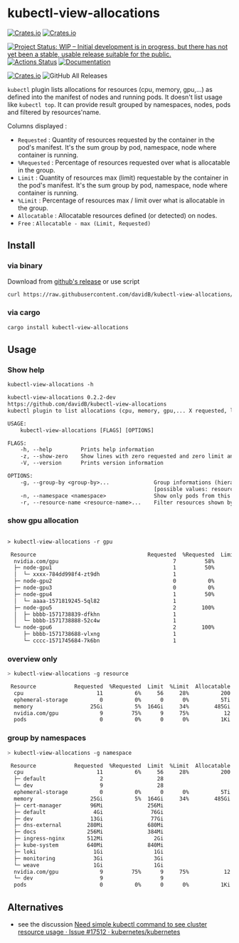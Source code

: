 # kubectl-view-allocations

[![Crates.io](https://img.shields.io/crates/l/kubectl-view-allocations.svg)](http://creativecommons.org/publicdomain/zero/1.0/)
[![Crates.io](https://img.shields.io/crates/v/kubectl-view-allocations.svg)](https://crates.io/crates/kubectl-view-allocations)

[![Project Status: WIP – Initial development is in progress, but there has not yet been a stable, usable release suitable for the public.](https://www.repostatus.org/badges/latest/wip.svg)](https://www.repostatus.org/#wip)
[![Actions Status](https://github.com/davidB/kubectl-view-allocations/workflows/ci-flow/badge.svg)](https://github.com/davidB/kubectl-view-allocations/actions)
[![Documentation](https://docs.rs/kubectl-view-allocations/badge.svg)](https://docs.rs/kubectl-view-allocations/)

[![Crates.io](https://img.shields.io/crates/d/kubectl-view-allocations.svg)](https://crates.io/crates/kubectl-view-allocations)
![GitHub All Releases](https://img.shields.io/github/downloads/davidB/kubectl-view-allocations/total.svg)

`kubectl` plugin lists allocations for resources (cpu, memory, gpu,...) as defined into the manifest of nodes and running pods. It doesn't list usage like `kubectl top`. It can provide result grouped by namespaces, nodes, pods and filtered by resources'name.

Columns displayed :

- `Requested` : Quantity of resources requested by the container in the pod's manifest. It's the sum group by pod, namespace, node where container is running.
- `%Requested` : Percentage of resources requested over what is allocatable in the group.
- `Limit` : Quantity of resources max (limit) requestable by the container in the pod's manifest. It's the sum group by pod, namespace, node where container is running.
- `%Limit` : Percentage of resources max / limit over what is allocatable in the group.
- `Allocatable` : Allocatable resources defined (or detected) on nodes.
- `Free` : `Allocatable - max (Limit, Requested)`

## Install

### via binary

Download from [github's release](https://github.com/davidB/kubectl-view-allocations/releases/latest) or use script

```sh
curl https://raw.githubusercontent.com/davidB/kubectl-view-allocations/master/scripts/getLatest.sh | bash
```

### via cargo

```sh
cargo install kubectl-view-allocations
```

## Usage

### Show help

```txt
kubectl-view-allocations -h

kubectl-view-allocations 0.2.2-dev
https://github.com/davidB/kubectl-view-allocations
kubectl plugin to list allocations (cpu, memory, gpu,... X requested, limit, allocatable,...)

USAGE:
    kubectl-view-allocations [FLAGS] [OPTIONS]

FLAGS:
    -h, --help         Prints help information
    -z, --show-zero    Show lines with zero requested and zero limit and zero allocatable
    -V, --version      Prints version information

OPTIONS:
    -g, --group-by <group-by>...              Group informations (hierarchicaly) (default: -g resource -g node -g pod)
                                              [possible values: resource, node, pod]
    -n, --namespace <namespace>               Show only pods from this namespace
    -r, --resource-name <resource-name>...    Filter resources shown by name(s), by default all resources are listed
```

### show gpu allocation

```txt

> kubectl-view-allocations -r gpu

 Resource                                   Requested  %Requested  Limit  %Limit  Allocatable  Free
  nvidia.com/gpu                                    7         58%      7     58%           12     5
  ├─ node-gpu1                                      1         50%      1     50%            2     1
  │  └─ xxxx-784dd998f4-zt9dh                       1                  1
  ├─ node-gpu2                                      0          0%      0      0%            2     2
  ├─ node-gpu3                                      0          0%      0      0%            2     2
  ├─ node-gpu4                                      1         50%      1     50%            2     1
  │  └─ aaaa-1571819245-5ql82                       1                  1
  ├─ node-gpu5                                      2        100%      2    100%            2     0
  │  ├─ bbbb-1571738839-dfkhn                       1                  1
  │  └─ bbbb-1571738888-52c4w                       1                  1
  └─ node-gpu6                                      2        100%      2    100%            2     0
     ├─ bbbb-1571738688-vlxng                       1                  1
     └─ cccc-1571745684-7k6bn                       1                  1
```

### overview only

```sh
> kubectl-view-allocations -g resource

 Resource            Requested  %Requested  Limit  %Limit  Allocatable   Free
  cpu                       11          6%     56     28%          200    144
  ephemeral-storage          0          0%      0      0%          5Ti    5Ti
  memory                  25Gi          5%  164Gi     34%        485Gi  320Gi
  nvidia.com/gpu             9         75%      9     75%           12      3
  pods                       0          0%      0      0%          1Ki    1Ki
```

### group by namespaces

```sh
> kubectl-view-allocations -g namespace

 Resource            Requested  %Requested  Limit  %Limit  Allocatable   Free
  cpu                       11          6%     56     28%          200    144
  ├─ default                 2                 28
  └─ dev                     9                 28
  ephemeral-storage          0          0%      0      0%          5Ti    5Ti
  memory                  25Gi          5%  164Gi     34%        485Gi  320Gi
  ├─ cert-manager         96Mi              256Mi
  ├─ default               4Gi               76Gi
  ├─ dev                  13Gi               77Gi
  ├─ dns-external        280Mi              680Mi
  ├─ docs                256Mi              384Mi
  ├─ ingress-nginx       512Mi                2Gi
  ├─ kube-system         640Mi              840Mi
  ├─ loki                  1Gi                1Gi
  ├─ monitoring            3Gi                3Gi
  └─ weave                 1Gi                1Gi
  nvidia.com/gpu             9         75%      9     75%           12      3
  └─ dev                     9                  9
  pods                       0          0%      0      0%          1Ki    1Ki
```

## Alternatives

- see the discussion [Need simple kubectl command to see cluster resource usage · Issue #17512 · kubernetes/kubernetes](https://github.com/kubernetes/kubernetes/issues/17512)
